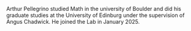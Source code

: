 Arthur Pellegrino studied Math in the university of Boulder and did his graduate studies at the University of Edinburg under the supervision of Angus Chadwick. He joined the Lab in January 2025.